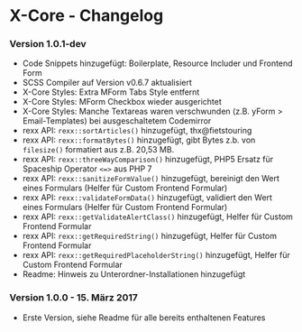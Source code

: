 X-Core - Changelog
==================

### Version 1.0.1-dev

* Code Snippets hinzugefügt: Boilerplate, Resource Includer und Frontend Form
* SCSS Compiler auf Version v0.6.7 aktualisiert
* X-Core Styles: Extra MForm Tabs Style entfernt
* X-Core Styles: MForm Checkbox wieder ausgerichtet
* X-Core Styles: Manche Textareas waren verschwunden (z.B. yForm > Email-Templates) bei ausgeschaltetem Codemirror
* rexx API: `rexx::sortArticles()` hinzugefügt, thx@fietstouring
* rexx API: `rexx::formatBytes()` hinzugefügt, gibt Bytes z.b. von `filesize()` formatiert aus z.B. 20,53 MB.
* rexx API: `rexx::threeWayComparison()` hinzugefügt, PHP5 Ersatz für Spaceship Operator `<=>` aus PHP 7
* rexx API: `rexx::sanitizeFormValue()` hinzugefügt, bereinigt den Wert eines Formulars (Helfer für Custom Frontend Formular)
* rexx API: `rexx::validateFormData()` hinzugefügt, validiert den Wert eines Formulars (Helfer für Custom Frontend Formular)
* rexx API: `rexx::getValidateAlertClass()` hinzugefügt, Helfer für Custom Frontend Formular
* rexx API: `rexx::getRequiredString()` hinzugefügt, Helfer für Custom Frontend Formular
* rexx API: `rexx::getRequiredPlaceholderString()` hinzugefügt, Helfer für Custom Frontend Formular
* Readme: Hinweis zu Unterordner-Installationen hinzugefügt

### Version 1.0.0 - 15. März 2017

* Erste Version, siehe Readme für alle bereits enthaltenen Features

